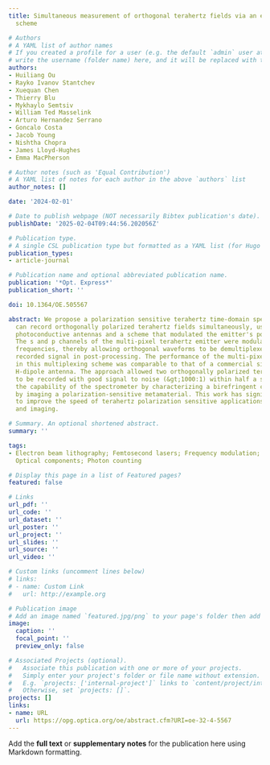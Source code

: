 ```yaml
---
title: Simultaneous measurement of orthogonal terahertz fields via an emission multiplexing
  scheme

# Authors
# A YAML list of author names
# If you created a profile for a user (e.g. the default `admin` user at `content/authors/admin/`), 
# write the username (folder name) here, and it will be replaced with their full name and linked to their profile.
authors:
- Huiliang Ou
- Rayko Ivanov Stantchev
- Xuequan Chen
- Thierry Blu
- Mykhaylo Semtsiv
- William Ted Masselink
- Arturo Hernandez Serrano
- Goncalo Costa
- Jacob Young
- Nishtha Chopra
- James Lloyd-Hughes
- Emma MacPherson

# Author notes (such as 'Equal Contribution')
# A YAML list of notes for each author in the above `authors` list
author_notes: []

date: '2024-02-01'

# Date to publish webpage (NOT necessarily Bibtex publication's date).
publishDate: '2025-02-04T09:44:56.202056Z'

# Publication type.
# A single CSL publication type but formatted as a YAML list (for Hugo requirements).
publication_types:
- article-journal

# Publication name and optional abbreviated publication name.
publication: '*Opt. Express*'
publication_short: ''

doi: 10.1364/OE.505567

abstract: We propose a polarization sensitive terahertz time-domain spectrometer that
  can record orthogonally polarized terahertz fields simultaneously, using fibre-coupled
  photoconductive antennas and a scheme that modulated the emitter's polarization.
  The s and p channels of the multi-pixel terahertz emitter were modulated at different
  frequencies, thereby allowing orthogonal waveforms to be demultiplexed from the
  recorded signal in post-processing. The performance of the multi-pixel emitter used
  in this multiplexing scheme was comparable to that of a commercial single-polarization
  H-dipole antenna. The approach allowed two orthogonally polarized terahertz pulses
  to be recorded with good signal to noise (&gt;1000:1) within half a second. We verified
  the capability of the spectrometer by characterizing a birefringent crystal and
  by imaging a polarization-sensitive metamaterial. This work has significant potential
  to improve the speed of terahertz polarization sensitive applications, such as ellipsometry
  and imaging.

# Summary. An optional shortened abstract.
summary: ''

tags:
- Electron beam lithography; Femtosecond lasers; Frequency modulation; Laser beams;
  Optical components; Photon counting

# Display this page in a list of Featured pages?
featured: false

# Links
url_pdf: ''
url_code: ''
url_dataset: ''
url_poster: ''
url_project: ''
url_slides: ''
url_source: ''
url_video: ''

# Custom links (uncomment lines below)
# links:
# - name: Custom Link
#   url: http://example.org

# Publication image
# Add an image named `featured.jpg/png` to your page's folder then add a caption below.
image:
  caption: ''
  focal_point: ''
  preview_only: false

# Associated Projects (optional).
#   Associate this publication with one or more of your projects.
#   Simply enter your project's folder or file name without extension.
#   E.g. `projects: ['internal-project']` links to `content/project/internal-project/index.md`.
#   Otherwise, set `projects: []`.
projects: []
links:
- name: URL
  url: https://opg.optica.org/oe/abstract.cfm?URI=oe-32-4-5567
---
```


Add the **full text** or **supplementary notes** for the publication here using Markdown formatting.
